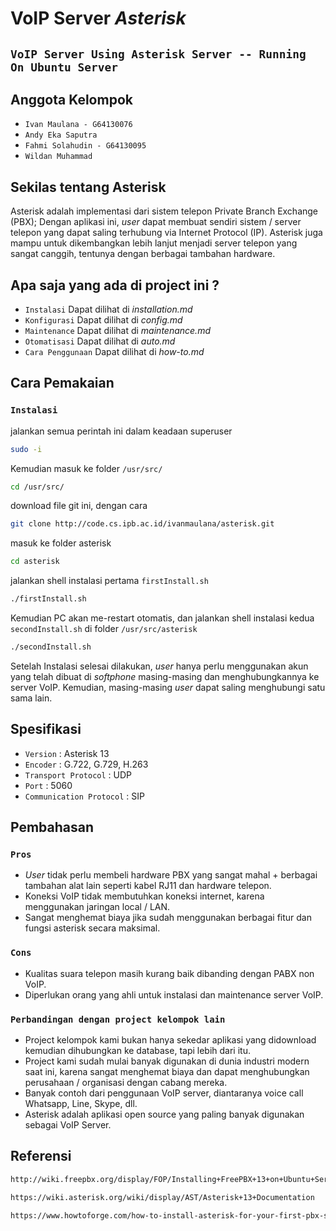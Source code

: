 # VoIP Server *Asterisk*

## `VoIP Server Using Asterisk Server -- Running On Ubuntu Server`

## Anggota Kelompok
- `Ivan Maulana - G64130076`
- `Andy Eka Saputra`
- `Fahmi Solahudin - G64130095`
- `Wildan Muhammad`

## Sekilas tentang Asterisk

Asterisk adalah implementasi dari sistem telepon Private Branch Exchange (PBX);
Dengan aplikasi ini, *user* dapat membuat sendiri sistem / server telepon yang dapat saling terhubung
via Internet Protocol (IP).
Asterisk juga mampu untuk dikembangkan lebih lanjut menjadi server telepon yang sangat canggih,
tentunya dengan berbagai tambahan hardware.

## Apa saja yang ada di project ini ?
- `Instalasi` Dapat dilihat di *installation.md*
- `Konfigurasi` Dapat dilihat di *config.md*
- `Maintenance` Dapat dilihat di *maintenance.md*
- `Otomatisasi` Dapat dilihat di *auto.md*
- `Cara Penggunaan` Dapat dilihat di *how-to.md*

## Cara Pemakaian

### `Instalasi`

jalankan semua perintah ini dalam keadaan superuser
```bash
sudo -i
```

Kemudian masuk ke folder `/usr/src/`
```bash
cd /usr/src/
```

download file git ini, dengan cara 
```bash
git clone http://code.cs.ipb.ac.id/ivanmaulana/asterisk.git
```

masuk ke folder asterisk
```bash
cd asterisk
```

jalankan shell instalasi pertama `firstInstall.sh`
```bash
./firstInstall.sh
```

Kemudian PC akan me-restart otomatis, dan jalankan shell instalasi kedua `secondInstall.sh` di folder `/usr/src/asterisk`
```bash
./secondInstall.sh
```

Setelah Instalasi selesai dilakukan, *user* hanya perlu menggunakan akun yang telah dibuat di *softphone* masing-masing
dan menghubungkannya ke server VoIP.
Kemudian, masing-masing *user* dapat saling menghubungi satu sama lain.

## Spesifikasi 

- `Version` : Asterisk 13
- `Encoder` : G.722, G.729, H.263
- `Transport Protocol` : UDP
- `Port` : 5060
- `Communication Protocol` : SIP

## Pembahasan

### `Pros`
- *User* tidak perlu membeli hardware PBX yang sangat mahal + berbagai tambahan alat lain seperti kabel RJ11 dan hardware telepon.
- Koneksi VoIP tidak membutuhkan koneksi internet, karena menggunakan jaringan local / LAN.
- Sangat menghemat biaya jika sudah menggunakan berbagai fitur dan fungsi asterisk secara maksimal.

### `Cons`
- Kualitas suara telepon masih kurang baik dibanding dengan PABX non VoIP.
- Diperlukan orang yang ahli untuk instalasi dan maintenance server VoIP.

### `Perbandingan dengan project kelompok lain`

- Project kelompok kami bukan hanya sekedar aplikasi yang didownload kemudian dihubungkan ke database, tapi lebih dari itu.
- Project kami sudah mulai banyak digunakan di dunia industri modern saat ini, karena sangat menghemat biaya dan dapat menghubungkan
perusahaan / organisasi dengan cabang mereka.
- Banyak contoh dari penggunaan VoIP server, diantaranya voice call Whatsapp, Line, Skype, dll.
- Asterisk adalah aplikasi open source yang paling banyak digunakan sebagai VoIP Server.

## Referensi
```bash
http://wiki.freepbx.org/display/FOP/Installing+FreePBX+13+on+Ubuntu+Server+14.04.2+LTS
```
```bash
https://wiki.asterisk.org/wiki/display/AST/Asterisk+13+Documentation
```
```bash
https://www.howtoforge.com/how-to-install-asterisk-for-your-first-pbx-solution
```